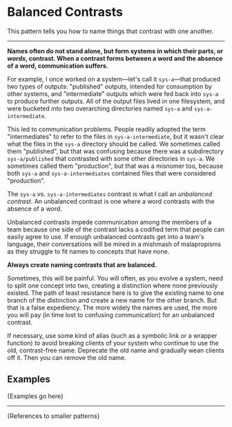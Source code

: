 # Balanced Contrasts

This pattern tells you how to name things that contrast with one another.

---

**Names often do not stand alone, but form systems in which their parts, or *words*, contrast.
When a contrast forms between a word and the absence of a word, communication suffers.**

For example, I once worked on a system—let's call it `sys-a`—that produced two types of outputs:
"published" outputs, intended for consumption by other systems, and "intermediate" outputs which were fed back into
`sys-a` to produce further outputs. All of the output files lived in one filesystem,
and were bucketed into two overarching directories named `sys-a` and `sys-a-intermediate`.

This led to communication problems. People readily adopted the term "intermediates" to refer to
the files in `sys-a-intermediate`, but it wasn't clear what the files in the `sys-a` directory should be called.
We sometimes called them "published", but that was
confusing because there was a subdirectory `sys-a/published` that contrasted with some other
directories in `sys-a`. We sometimes called them "production", but that was a misnomer too, because
both `sys-a` and `sys-a-intermediates` contained files that were considered "production".

The `sys-a` vs. `sys-a-intermediates` contrast is what I call an *unbalanced contrast*. An unbalanced
contrast is one where a word contrasts with the absence of a word.

Unbalanced contrasts impede communication among the members of a team because one side of the contrast
lacks a codified term that people can easily agree to use. If enough unbalanced contrasts get into a team's
language, their conversations will be mired in a mishmash of malapropisms as they struggle to
fit names to concepts that have none.

**Always create naming contrasts that are balanced.**

Sometimes, this will be painful. You will often, as you evolve a system, need to split one concept into
two, creating a distinction where none previously existed. The path of least resistance here is to
give the existing name to one branch of the distinction and create a new name for the other branch.
But that is a false expediency. The more widely the names are used, the more you will pay (in time lost
to confusing communication) for an unbalanced contrast.

If necessary, use some kind of alias (such as a symbolic link or a wrapper function) to avoid breaking
clients of your system who continue to use the old, contrast-free name. Deprecate the old name and
gradually wean clients off it. Then you can remove the old name.

## Examples

{Examples go here}

---

{References to smaller patterns}
